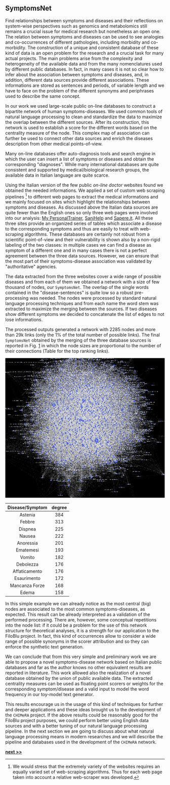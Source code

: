 ## SymptomsNet

Find relationships between symptoms and diseases and their reflections on system-wise perspectives such as genomics and metabolomics still remains a crucial issue for medical research but nonetheless an open one.
The relation between symptoms and diseases can be used to see analogies and co-occurrences of different pathologies, including morbidity and co-morbidity.
The construction of a unique and consistent database of these kind of data is an open problem for the research and a crucial task for many actual projects.
The main problems arise from the complexity and heterogeneity of the available data and from the many nomenclatures used by different public databases.
In fact, in many cases it is not so clear how to infer about the association between symptoms and diseases, and, in addition, different data sources provide different associations.
These informations are stored as sentences and periods, of variable length and we have to face on the problem of the different synonyms and periphrases used to describe the same concept.

In our work we used large-scale public on-line databases to construct a bipartite network of human symptoms-diseases.
We used common tools of natural language processing to clean and standardize the data to maximize the overlap between the different sources.
After its construction, this network is used to establish a score for the different words based on the centrality measure of the node.
This complex map of association can further be used to connect other data sources and enrich the diseases description from other medical points-of-view.

Many on-line databases offer auto-diagnosis tools and search engine in which the user can insert a list of symptoms or diseases and obtain the corresponding "diagnoses".
While many international databases are quite consistent and supported by medical/biological research groups, the available data in Italian language are quite scarce.

Using the Italian version of the few public *on-line doctor* websites found we obtained the needed informations.
We applied a set of custom web scraping pipelines [^1] to different web pages to extract the medical informations and we mainly focused on sites which highlight the relationships between symptoms and diseases.
As discussed above the Italian data sources are quite fewer than the English ones so only three web pages were involved into our analysis: [My PersonalTrainer](https://m.my-personaltrainer.it/), [SaniHelp](http://www.sanihelp.it/) and [Sapere.it](http://www.sapere.it/).
All these three sites provide an organized series of tables which associate a disease to the corresponding symptoms  and thus are easily to treat with web-scraping algorithms.
These databases are certainly not robust from a scientific point-of-view and their vulnerability is shown also by a non-rigid labeling of the two classes: in multiple cases we can find a disease as symptom of a different one and in many cases there is not a perfect agreement between the three data sources.
However, we can ensure that the most part of their symptoms-disease association was validated by "authoritative" agencies.

The data extracted from the three websites cover a wide range of possible diseases and from each of them we obtained a network with a size of few thousand of nodes, our `SymptomsNet`.
The overlap of the single words contained in the "disease-sentences" is quite low so a robust pre-processing was needed.
The nodes were processed by standard natural language processing techniques and from each name the word stem was extracted to maximize the merging between the sources.
If two diseases show different symptoms we decided to concatenate the list of edges to not lose informations.

The processed outputs generated a network with 2285 nodes and more than 29k links (only the 1% of the total number of possible links).
The final `SymptomsNet` obtained by the merging of the three database sources is reported in Fig. [1](../../../../img/symnet.png) in which the node sizes are proportional to the number of their connections (Table for the top ranking links).

![Symptoms-disease network generated by the merging of three public Italian web-pages of auto-diagnosis search engine. The network connects symptom and disease words according to validation agencies. The network comprise 2285 nodes and more than 29k links. In the figure the node size is proportional to its centrality (degree score). In this way the most common symptoms/diseases represent the biggest nodes.](../../../../img/symnet.png)

| Disease/Symptom | degree |
|:---------------:|:------:|
| Astenia         | 384    |
| Febbre          | 313    |
| Dispnea         | 225    |
| Nausea          | 222    |
| Anoressia       | 201    |
| Ematemesi       | 193    |
| Vomito          | 182    |
| Debolezza       | 176    |
| Affaticamento   | 176    |
| Esaurimento     | 172    |
| Mancanza Forze  | 168    |
| Edema           | 158    |

In this simple example we can already notice as the most central (big) nodes are associated to the most common symptoms-diseases, as expected.
This result can be already interpreted as a validation of the performed processing.
There are, however, some conceptual repetitions into the node list: if it could be a problem for the use of this network structure for theoretical analyses, it is a strength for our application to the FiloBlu project.
In fact, this kind of occurrences allow to consider a wide range of possible synonyms in the scorer attribution and so they can enforce the synthetic text generation.

We can conclude that from this very simple and preliminary work we are able to propose a novel symptoms-disease network based on Italian public databases and far as the author knows no other equivalent results are reported in literature.
This work allowed also the realization of a novel database obtained by the union of public available data.
The extracted centrality measures can be used as floating point scorers or weights for the corresponding symptom/disease and a valid input to model the word frequency in our toy-model text generator.

This results encourage us in the usage of this kind of techniques for further and deeper applications and these ideas brought us to the development of the `CHIMeRA` project.
If the above results could be reasonably good for the FiloBlu project purposes, we could perform better using English data sources and with a better tuning of our natural language processing pipeline.
In the next section we are going to discuss about what natural language processing means in modern researches and we will describe the pipeline and databases used in the development of the `CHIMeRA` network.

[^1]: We would stress that the extremely variety of the websites requires an equally varied set of web-scraping algorithms. Thus for each web page taken into account a relative web-scraper was developed.


[**next >>**](./NLP.md)
